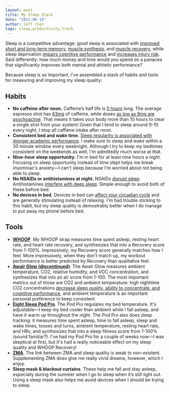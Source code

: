 ```yaml
---
layout: post
title: My Sleep Stack
date: "2021-06-19"
author: Jeff Chen
tags: sleep,productivity,track
---
```


Sleep is a competitive advantage: good sleep is associated with [improved short and long-term memory](https://www.ncbi.nlm.nih.gov/pmc/articles/PMC3768102/), [muscle synthesis](https://pubmed.ncbi.nlm.nih.gov/8627466), and [muscle recovery](https://www.ncbi.nlm.nih.gov/pmc/articles/PMC4689288/), while sleep deprivation [impairs cognitive performance](https://www.ncbi.nlm.nih.gov/pmc/articles/PMC2656292/) and [increases injury risk](https://pubmed.ncbi.nlm.nih.gov/25028798/). Said differently: how much money and time would you spend on a panacea that significantly improves both mental and athletic performance?

Because sleep is so important, I've assembled a stack of habits and tools for measuring and improving my sleep quality:

<!-- excerpt -->

## Habits

- **No caffeine after noon.** Caffeine’s half life is [5 hours](https://www.ncbi.nlm.nih.gov/books/NBK223808/) long. The average espresso shot has [63mg](https://www.consumerreports.org/coffee/is-there-more-caffeine-in-espresso-than-in-coffee/) of caffeine, while doses [as low as 9mg are psychoactive](https://clinicaltrials.gov/ct2/show/NCT00487227). That means it takes your body more than 10 hours to clear a single shot from your system! Given that I tend to sleep around 9-10 every night, I stop all caffiene intake after noon.
- **Consistent bed and wake time.** [Sleep regularity is associated with stonger academic performance](https://www.nature.com/articles/s41598-017-03171-4). I make sure to sleep and wake within a 30 minute window every weeknight. Although I try to keep my bedtimes consistent on the weekends as well, I'm admittedly much worse at that.
- **Nine-hour sleep opportunity.** I'm in bed for at least nine hours a night. Focusing on sleep opportunity instead of time slept helps me break insomniac's anxiety—I can't sleep because I'm worried about not being able to sleep.
- **No NSAIDs or antihistamines at night.** NSAIDs [disrupt sleep](https://www.sciencedirect.com/science/article/abs/pii/0031938494903883). Antihistamines [interfere with deep sleep](https://www.ncbi.nlm.nih.gov/pmc/articles/PMC3252975/). Simple enough to avoid both of these before bed.
- **No devices in bed.** Devices in bed can [affect your circadian cycle](https://www.sleepfoundation.org/how-sleep-works/how-electronics-affect-sleep) and are generally stimulating instead of relaxing. I'm had trouble sticking to this habit, but my sleep quality is demostrably better when I do manage to put away my phone before bed.

## Tools

- **[WHOOP](https://join.whoop.com/#/439C34)**. My WHOOP strap measures time spent asleep, resting heart rate, and heart rate recovery, and synthesizes that into a Recovery score from 1-100%. Impressively, my Recovery score generally matches how I feel. More impressively, when they don't match up, my workout performance is better predicted by Recovery than qualitative feel.
- **[Awair Glow (discontinued)](https://www.amazon.com/Awair-Glow-Quality-Monitor-Smart/dp/B06ZXY8ZQZ/ref=cm_cr_arp_d_product_top?ie=UTF8)**. The Awair Glow measures ambient temperature, CO2, relative humidity, and VOC concentration, and synthesizes that into an air score from 1-100. The most important metrics out of those are CO2 and ambient temperature: high nighttime CO2 concentrations [decrease sleep quality, ability to concentrate, and cognitive performance](https://pubmed.ncbi.nlm.nih.gov/26452168/), and ambient temperature is an important personal preference to keep consistent.
- **[Eight Sleep Pod Pro](https://www.eightsleep.com/)**. The Pod Pro regulates my bed temperature. It's adjustable—I keep my bed cooler than ambient while I fall asleep, and have it warm up throughout the night. The Pod Pro also does sleep tracking: it measures time spent asleep, time to fall asleep, sleep and wake times, tosses and turns, ambient temperature, resting heart rate, and HRv, and synthesizes that into a sleep fitness score from 1-100% (sound familiar?). I've had my Pod Pro for a couple of weeks now—I was skeptical at first, but it's had a really noticeable effect on my sleep quality and WHOOP Recovery!
- **[ZMA](<https://en.wikipedia.org/wiki/ZMA_(supplement)>)**. The link between ZMA and sleep quality is weak to non-existent. Supplementing ZMA does give me really vivid dreams, however, which I enjoy.
- **Sleep mask & blackout curtains**. These help me fall and stay asleep, especially during the summer when I go to sleep when it’s still light out. Using a sleep mask also helps me avoid devices when I should be trying to sleep.
